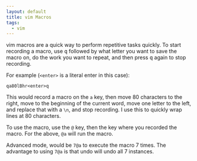 ```yaml
---
layout: default
title: vim Macros
tags:
  - vim
---
```


vim macros are a quick way to perform repetitive tasks quickly.  To start recording a macro, use
<kbd>q</kbd> followed by what letter you want to save the macro on, do the work you want to repeat,
and then press <kbd>q</kbd> again to stop recording.

For example (`<enter>` is a literal enter in this case):

```
qa80lBhr<enter>q
```

This would record a macro on the `a` key, then move 80 characters to the right, move to the
beginning of the current word, move one letter to the left, and replace that with a `\n`, and stop
recording.  I use this to quickly wrap lines at 80 characters.

To use the macro, use the `@` key, then the key where you recorded the macro.  For the above, `@a`
will run the macro.

Advanced mode, would be `7@a` to execute the macro 7 times.  The advantage to using `7@a` is that
undo will undo all 7 instances.
